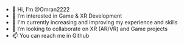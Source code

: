 - 👋 Hi, I’m @Omran2222
- 👀 I’m interested in Game & XR Development 
- 🌱 I'm currently increasing and improving my experience and skills
- 💞️ I’m looking to collaborate on XR (AR/VR) and Game projects
- 📫 You can reach me in Github 

<!---
Omran2222/Omran2222 is a ✨ special ✨ repository because its `README.md` (this file) appears on your GitHub profile.
You can click the Preview link to take a look at your changes.
--->
